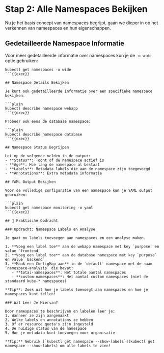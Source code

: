 # Stap 2: Alle Namespaces Bekijken

Nu je het basis concept van namespaces begrijpt, gaan we dieper in op het verkennen van namespaces en hun eigenschappen.

## Gedetailleerde Namespace Informatie

Voor meer gedetailleerde informatie over namespaces kun je de `-o wide` optie gebruiken:

```plain
kubectl get namespaces -o wide
```{{exec}}

## Namespace Details Bekijken

Je kunt ook gedetailleerde informatie over een specifieke namespace bekijken:

```plain
kubectl describe namespace webapp
```{{exec}}

Probeer ook eens de database namespace:

```plain
kubectl describe namespace database
```{{exec}}

## Namespace Status Begrijpen

Let op de volgende velden in de output:
- **Status**: Toont of de namespace actief is
- **Age**: Hoe lang de namespace al bestaat
- **Labels**: Metadata labels die aan de namespace zijn toegevoegd
- **Annotations**: Extra metadata informatie

## YAML Output Bekijken

Voor de volledige configuratie van een namespace kun je YAML output gebruiken:

```plain
kubectl get namespace monitoring -o yaml
```{{exec}}

## 🎯 Praktische Opdracht

### Opdracht: Namespace Labels en Analyse

Je gaat nu labels toevoegen aan namespaces en een analyse maken.

1. **Voeg een label toe** aan de webapp namespace met key `purpose` en value `frontend`
2. **Voeg een label toe** aan de database namespace met key `purpose` en value `backend`
3. **Maak een ConfigMap aan** in de `default` namespace met de naam `namespace-analysis` die bevat:
   - **total-namespaces**: Het totale aantal namespaces
   - **custom-namespaces**: Het aantal custom namespaces (niet de standaard kube-* namespaces)

**Tip**: Zoek uit hoe je labels toevoegt aan namespaces en hoe je namespaces kunt tellen!

### Wat Leer Je Hiervan?

Door namespaces te beschrijven en labelen leer je:
1. Wanneer ze zijn aangemaakt
2. Welke labels en annotations ze hebben
3. Of er resource quota's zijn ingesteld
4. De huidige status van de namespace
5. Hoe je metadata kunt toevoegen voor organisatie

**Tip:** Gebruik [`kubectl get namespace --show-labels`](kubectl get namespace --show-labels) om alle labels te zien!